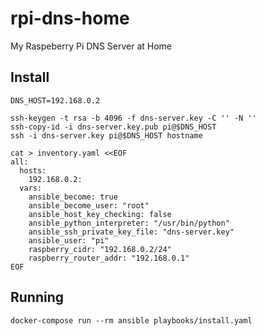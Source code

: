 # rpi-dns-home

My Raspeberry Pi DNS Server at Home

## Install

```
DNS_HOST=192.168.0.2
```

```
ssh-keygen -t rsa -b 4096 -f dns-server.key -C '' -N ''
ssh-copy-id -i dns-server.key.pub pi@$DNS_HOST
ssh -i dns-server.key pi@$DNS_HOST hostname
```

```
cat > inventory.yaml <<EOF
all:
  hosts:
    192.168.0.2:
  vars:
    ansible_become: true
    ansible_become_user: "root"
    ansible_host_key_checking: false
    ansible_python_interpreter: "/usr/bin/python"
    ansible_ssh_private_key_file: "dns-server.key"
    ansible_user: "pi"
    raspberry_cidr: "192.168.0.2/24"
    raspberry_router_addr: "192.168.0.1"
EOF
```

## Running

```
docker-compose run --rm ansible playbooks/install.yaml
```
